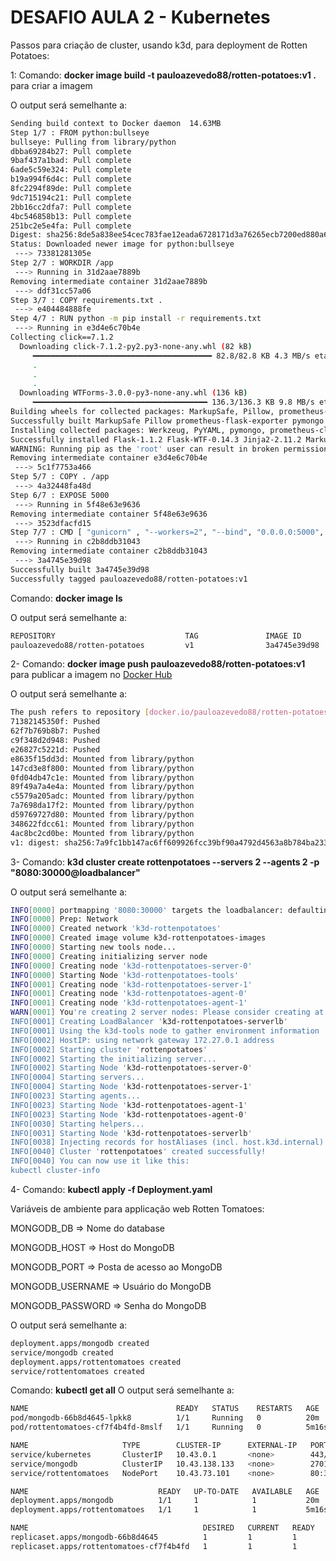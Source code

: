 <h1> DESAFIO AULA 2 - Kubernetes </h1>

<p></p>
Passos para criação de cluster, usando k3d, para deployment de  Rotten Potatoes:
<p></p>

1: Comando: <b>docker image build -t pauloazevedo88/rotten-potatoes:v1 .</b> para criar a imagem

O output será semelhante a:
```bash
Sending build context to Docker daemon  14.63MB
Step 1/7 : FROM python:bullseye
bullseye: Pulling from library/python
dbba69284b27: Pull complete
9baf437a1bad: Pull complete
6ade5c59e324: Pull complete
b19a994f6d4c: Pull complete
8fc2294f89de: Pull complete
9dc715194c21: Pull complete
2bb16cc2dfa7: Pull complete
4bc546858b13: Pull complete
251bc2e5e4fa: Pull complete
Digest: sha256:8de5a838ee54cec783fae12eada6728171d3a76265ecb7200ed880a6519d6cba
Status: Downloaded newer image for python:bullseye
 ---> 73381281305e
Step 2/7 : WORKDIR /app
 ---> Running in 31d2aae7889b
Removing intermediate container 31d2aae7889b
 ---> ddf31cc57a06
Step 3/7 : COPY requirements.txt .
 ---> e404484888fe
Step 4/7 : RUN python -m pip install -r requirements.txt
 ---> Running in e3d4e6c70b4e
Collecting click==7.1.2
  Downloading click-7.1.2-py2.py3-none-any.whl (82 kB)
     ━━━━━━━━━━━━━━━━━━━━━━━━━━━━━━━━━━━━━━━━ 82.8/82.8 KB 4.3 MB/s eta 0:00:00
     .
     .
     .
  Downloading WTForms-3.0.0-py3-none-any.whl (136 kB)
     ━━━━━━━━━━━━━━━━━━━━━━━━━━━━━━━━━━━━━━━ 136.3/136.3 KB 9.8 MB/s eta 0:00:00
Building wheels for collected packages: MarkupSafe, Pillow, prometheus-flask-exporter, pymongo, PyYAML
Successfully built MarkupSafe Pillow prometheus-flask-exporter pymongo PyYAML
Installing collected packages: Werkzeug, PyYAML, pymongo, prometheus-client, Pillow, MarkupSafe, itsdangerous, idna, gunicorn, dnspython, click, WTForms, mongoengine, Jinja2, flask-prometheus-metrics, email-validator, Flask, prometheus-flask-exporter, Flask-WTF, flask-mongoengine
Successfully installed Flask-1.1.2 Flask-WTF-0.14.3 Jinja2-2.11.2 MarkupSafe-1.1.1 Pillow-8.2.0 PyYAML-5.3.1 WTForms-2.3.3 Werkzeug-1.0.1 click-7.1.2 dnspython-2.1.0 email-validator-1.1.2 flask-mongoengine-1.0.0 flask-prometheus-metrics-1.0.0 gunicorn-20.0.4 idna-3.1 itsdangerous-1.1.0 mongoengine-0.23.1 prometheus-client-0.10.1 prometheus-flask-exporter-0.18.2 pymongo-3.11.4
WARNING: Running pip as the 'root' user can result in broken permissions and conflicting behaviour with the system package manager. It is recommended to use a virtual environment instead: https://pip.pypa.io/warnings/venv
Removing intermediate container e3d4e6c70b4e
 ---> 5c1f7753a466
Step 5/7 : COPY . /app
 ---> 4a32448fa48d
Step 6/7 : EXPOSE 5000
 ---> Running in 5f48e63e9636
Removing intermediate container 5f48e63e9636
 ---> 3523dfacfd15
Step 7/7 : CMD [ "gunicorn" , "--workers=2", "--bind", "0.0.0.0:5000", "-c", "config.py", "app:app"]
 ---> Running in c2b8ddb31043
Removing intermediate container c2b8ddb31043
 ---> 3a4745e39d98
Successfully built 3a4745e39d98
Successfully tagged pauloazevedo88/rotten-potatoes:v1
```

Comando: <b>docker image ls</b> 

O output será semelhante a:
```bash
REPOSITORY                             TAG               IMAGE ID       CREATED          SIZE
pauloazevedo88/rotten-potatoes         v1                3a4745e39d98   13 seconds ago   1.01GB
```

2- Comando: <b>docker image push pauloazevedo88/rotten-potatoes:v1</b> para publicar a imagem no <a href="https://hub.docker.com/">Docker Hub</a>

O output será semelhante a:
```bash
The push refers to repository [docker.io/pauloazevedo88/rotten-potatoes]
71382145350f: Pushed
62f7b769b8b7: Pushed
c9f348d2d948: Pushed
e26827c5221d: Pushed
e8635f15dd3d: Mounted from library/python
147cd3e8f800: Mounted from library/python
0fd04db47c1e: Mounted from library/python
89f49a7a4e4a: Mounted from library/python
c5579a205adc: Mounted from library/python
7a7698da17f2: Mounted from library/python
d59769727d80: Mounted from library/python
348622fdcc61: Mounted from library/python
4ac8bc2cd0be: Mounted from library/python
v1: digest: sha256:7a9fc1bb147ac6ff609926fcc39bf90a4792d4563a8b784ba23383a1860ab090 size: 3056
```

3- Comando: <b>k3d cluster create rottenpotatoes --servers 2 --agents 2 -p "8080:30000@loadbalancer"</b>

O output será semelhante a:
```bash
INFO[0000] portmapping '8080:30000' targets the loadbalancer: defaulting to [servers:*:proxy agents:*:proxy]
INFO[0000] Prep: Network
INFO[0000] Created network 'k3d-rottenpotatoes'
INFO[0000] Created image volume k3d-rottenpotatoes-images
INFO[0000] Starting new tools node...
INFO[0000] Creating initializing server node
INFO[0000] Creating node 'k3d-rottenpotatoes-server-0'
INFO[0000] Starting Node 'k3d-rottenpotatoes-tools'
INFO[0001] Creating node 'k3d-rottenpotatoes-server-1'
INFO[0001] Creating node 'k3d-rottenpotatoes-agent-0'
INFO[0001] Creating node 'k3d-rottenpotatoes-agent-1'
WARN[0001] You're creating 2 server nodes: Please consider creating at least 3 to achieve etcd quorum & fault tolerance
INFO[0001] Creating LoadBalancer 'k3d-rottenpotatoes-serverlb'
INFO[0001] Using the k3d-tools node to gather environment information
INFO[0002] HostIP: using network gateway 172.27.0.1 address
INFO[0002] Starting cluster 'rottenpotatoes'
INFO[0002] Starting the initializing server...
INFO[0002] Starting Node 'k3d-rottenpotatoes-server-0'
INFO[0004] Starting servers...
INFO[0004] Starting Node 'k3d-rottenpotatoes-server-1'
INFO[0023] Starting agents...
INFO[0023] Starting Node 'k3d-rottenpotatoes-agent-1'
INFO[0023] Starting Node 'k3d-rottenpotatoes-agent-0'
INFO[0030] Starting helpers...
INFO[0031] Starting Node 'k3d-rottenpotatoes-serverlb'
INFO[0038] Injecting records for hostAliases (incl. host.k3d.internal) and for 5 network members into CoreDNS configmap...
INFO[0040] Cluster 'rottenpotatoes' created successfully!
INFO[0040] You can now use it like this:
kubectl cluster-info
```

4- Comando: <b>kubectl apply -f Deployment.yaml</b>

Variáveis de ambiente para applicação web Rotten Tomatoes:

<p>MONGODB_DB => Nome do database</p>
<p>MONGODB_HOST => Host do MongoDB</p>
<p>MONGODB_PORT => Posta de acesso ao MongoDB</p>
<p>MONGODB_USERNAME => Usuário do MongoDB</p>
<p>MONGODB_PASSWORD => Senha do MongoDB</p>

O output será semelhante a:
```bash
deployment.apps/mongodb created
service/mongodb created
deployment.apps/rottentomatoes created
service/rottentomatoes created
```
Comando: <b>kubectl get all</b>
O output será semelhante a:
```bash
NAME                                 READY   STATUS    RESTARTS   AGE
pod/mongodb-66b8d4645-lpkk8          1/1     Running   0          20m
pod/rottentomatoes-cf7f4b4fd-8mslf   1/1     Running   0          5m16s

NAME                     TYPE        CLUSTER-IP      EXTERNAL-IP   PORT(S)        AGE
service/kubernetes       ClusterIP   10.43.0.1       <none>        443/TCP        21m
service/mongodb          ClusterIP   10.43.138.133   <none>        27017/TCP      20m
service/rottentomatoes   NodePort    10.43.73.101    <none>        80:30000/TCP   4m44s

NAME                             READY   UP-TO-DATE   AVAILABLE   AGE
deployment.apps/mongodb          1/1     1            1           20m
deployment.apps/rottentomatoes   1/1     1            1           5m16s

NAME                                       DESIRED   CURRENT   READY   AGE
replicaset.apps/mongodb-66b8d4645          1         1         1       20m
replicaset.apps/rottentomatoes-cf7f4b4fd   1         1         1       5m16s
```